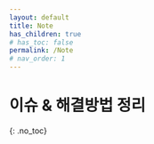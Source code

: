 ```yaml
---
layout: default
title: Note
has_children: true
# has_toc: false
permalink: /Note
# nav_order: 1
---
```


# 이슈 & 해결방법 정리

{: .no_toc}
